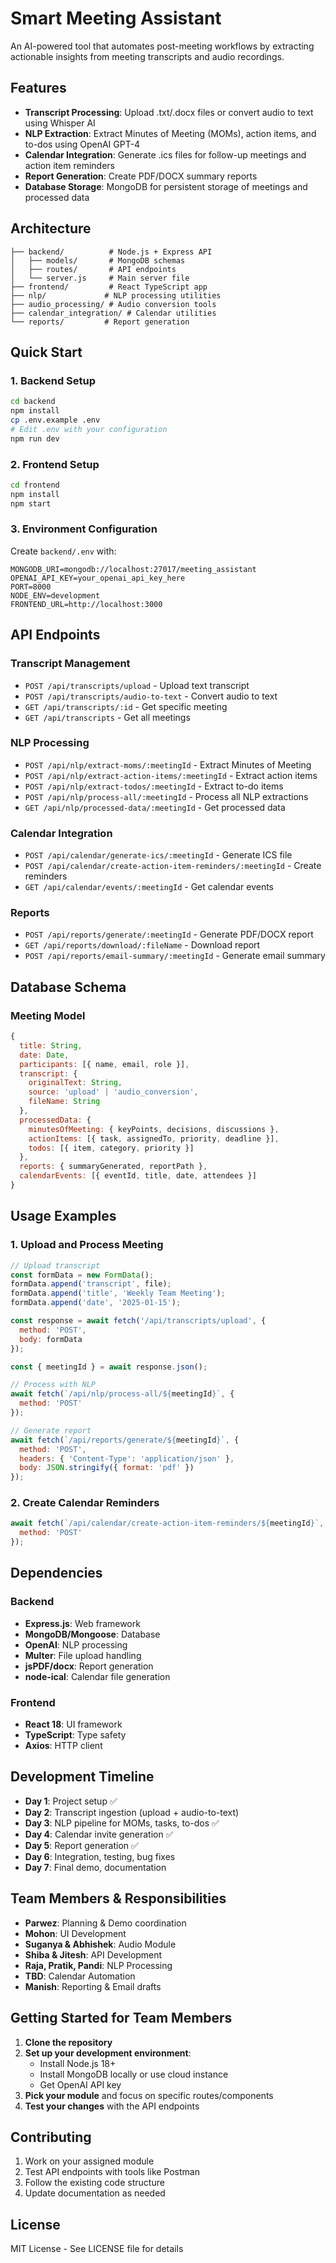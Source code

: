 # Smart Meeting Assistant

An AI-powered tool that automates post-meeting workflows by extracting actionable insights from meeting transcripts and audio recordings.

## Features

- **Transcript Processing**: Upload .txt/.docx files or convert audio to text using Whisper AI
- **NLP Extraction**: Extract Minutes of Meeting (MOMs), action items, and to-dos using OpenAI GPT-4
- **Calendar Integration**: Generate .ics files for follow-up meetings and action item reminders
- **Report Generation**: Create PDF/DOCX summary reports
- **Database Storage**: MongoDB for persistent storage of meetings and processed data

## Architecture

```
├── backend/          # Node.js + Express API
│   ├── models/       # MongoDB schemas
│   ├── routes/       # API endpoints
│   └── server.js     # Main server file
├── frontend/         # React TypeScript app
├── nlp/             # NLP processing utilities
├── audio_processing/ # Audio conversion tools
├── calendar_integration/ # Calendar utilities
└── reports/         # Report generation
```

## Quick Start

### 1. Backend Setup

```bash
cd backend
npm install
cp .env.example .env
# Edit .env with your configuration
npm run dev
```

### 2. Frontend Setup

```bash
cd frontend
npm install
npm start
```

### 3. Environment Configuration

Create `backend/.env` with:

```env
MONGODB_URI=mongodb://localhost:27017/meeting_assistant
OPENAI_API_KEY=your_openai_api_key_here
PORT=8000
NODE_ENV=development
FRONTEND_URL=http://localhost:3000
```

## API Endpoints

### Transcript Management
- `POST /api/transcripts/upload` - Upload text transcript
- `POST /api/transcripts/audio-to-text` - Convert audio to text
- `GET /api/transcripts/:id` - Get specific meeting
- `GET /api/transcripts` - Get all meetings

### NLP Processing
- `POST /api/nlp/extract-moms/:meetingId` - Extract Minutes of Meeting
- `POST /api/nlp/extract-action-items/:meetingId` - Extract action items
- `POST /api/nlp/extract-todos/:meetingId` - Extract to-do items
- `POST /api/nlp/process-all/:meetingId` - Process all NLP extractions
- `GET /api/nlp/processed-data/:meetingId` - Get processed data

### Calendar Integration
- `POST /api/calendar/generate-ics/:meetingId` - Generate ICS file
- `POST /api/calendar/create-action-item-reminders/:meetingId` - Create reminders
- `GET /api/calendar/events/:meetingId` - Get calendar events

### Reports
- `POST /api/reports/generate/:meetingId` - Generate PDF/DOCX report
- `GET /api/reports/download/:fileName` - Download report
- `POST /api/reports/email-summary/:meetingId` - Generate email summary

## Database Schema

### Meeting Model
```javascript
{
  title: String,
  date: Date,
  participants: [{ name, email, role }],
  transcript: {
    originalText: String,
    source: 'upload' | 'audio_conversion',
    fileName: String
  },
  processedData: {
    minutesOfMeeting: { keyPoints, decisions, discussions },
    actionItems: [{ task, assignedTo, priority, deadline }],
    todos: [{ item, category, priority }]
  },
  reports: { summaryGenerated, reportPath },
  calendarEvents: [{ eventId, title, date, attendees }]
}
```

## Usage Examples

### 1. Upload and Process Meeting

```javascript
// Upload transcript
const formData = new FormData();
formData.append('transcript', file);
formData.append('title', 'Weekly Team Meeting');
formData.append('date', '2025-01-15');

const response = await fetch('/api/transcripts/upload', {
  method: 'POST',
  body: formData
});

const { meetingId } = await response.json();

// Process with NLP
await fetch(`/api/nlp/process-all/${meetingId}`, {
  method: 'POST'
});

// Generate report
await fetch(`/api/reports/generate/${meetingId}`, {
  method: 'POST',
  headers: { 'Content-Type': 'application/json' },
  body: JSON.stringify({ format: 'pdf' })
});
```

### 2. Create Calendar Reminders

```javascript
await fetch(`/api/calendar/create-action-item-reminders/${meetingId}`, {
  method: 'POST'
});
```

## Dependencies

### Backend
- **Express.js**: Web framework
- **MongoDB/Mongoose**: Database
- **OpenAI**: NLP processing
- **Multer**: File upload handling
- **jsPDF/docx**: Report generation
- **node-ical**: Calendar file generation

### Frontend
- **React 18**: UI framework
- **TypeScript**: Type safety
- **Axios**: HTTP client

## Development Timeline

- **Day 1**: Project setup ✅
- **Day 2**: Transcript ingestion (upload + audio-to-text) 
- **Day 3**: NLP pipeline for MOMs, tasks, to-dos ✅
- **Day 4**: Calendar invite generation ✅
- **Day 5**: Report generation ✅
- **Day 6**: Integration, testing, bug fixes
- **Day 7**: Final demo, documentation

## Team Members & Responsibilities

- **Parwez**: Planning & Demo coordination
- **Mohon**: UI Development
- **Suganya & Abhishek**: Audio Module
- **Shiba & Jitesh**: API Development  
- **Raja, Pratik, Pandi**: NLP Processing
- **TBD**: Calendar Automation
- **Manish**: Reporting & Email drafts

## Getting Started for Team Members

1. **Clone the repository**
2. **Set up your development environment**:
   - Install Node.js 18+
   - Install MongoDB locally or use cloud instance
   - Get OpenAI API key
3. **Pick your module** and focus on specific routes/components
4. **Test your changes** with the API endpoints

## Contributing

1. Work on your assigned module
2. Test API endpoints with tools like Postman
3. Follow the existing code structure
4. Update documentation as needed

## License

MIT License - See LICENSE file for details
